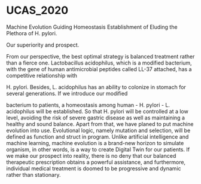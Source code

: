 # UCAS_2020
Machine Evolution Guiding Homeostasis Establishment of Eluding the Plethora of H. pylori.

Our superiority and prospect.

From our perspective, the best optimal strategy is balanced treatment rather than a fierce one. Lactobacillus acidophilus, which is a modified bacterium, with the gene of human antimicrobial peptides called LL-37 attached, has a competitive relationship with

H. pylori. Besides, L. acidophilus has an ability to colonize in stomach  for  several  generations.  If  we  introduce  our  modified

bacterium to patients, a homeostasis among human - H. pylori - L. acidophilus will be established. So that H. pylori will be controlled at a low level, avoiding the risk of severe gastric disease as well as maintaining a healthy and sound balance. 
Apart from that, we have planed to put machine evolution into use. Evolutional logic, namely mutation and selection, will be defined as function and struct in program. Unlike artificial intelligence and machine learning, machine evolution is a brand-new horizon to simulate organism, in other words, is a way to create Digital Twin for our patients. If we make our prospect into reality, there is no deny that our balanced therapeutic prescription obtains a powerful assistance, and furthermore, individual medical treatment is doomed to be progressive and dynamic rather than stationary.
